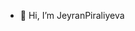 - 👋 Hi, I’m JeyranPiraliyeva


<!---
JeyranPirCo/JeyranPirCo is a ✨ special ✨ repository because its `README.md` (this file) appears on your GitHub profile.
You can click the Preview link to take a look at your changes.
--->
